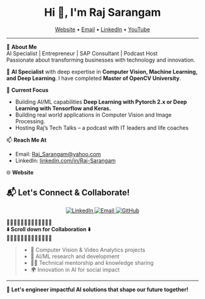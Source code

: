 <h1 align="center">Hi 👋, I'm Raj Sarangam</h1>

<p align="center">
  <a href="https://RajSarangam.com">Website</a> • 
  <a href="mailto:raj_sarangam@yahoo.com">Email</a> • 
  <a href="https://www.linkedin.com/in/Raj-Sarangam/">LinkedIn</a> • 
  <a href="https://www.YouTube.com/@RajSarangam/">YouTube</a>
</p>

---

🎯 **About Me**  
AI Specialist | Entrepreneur | SAP Consultant | Podcast Host   
Passionate about transforming businesses with technology and innovation.

🎯 **AI Specialist** with deep expertise in **Computer Vision, Machine Learning, and Deep Learning**. I have completed **Master of OpenCV University**.

💼 **Current Focus**  
- Building AI/ML capabilities **Deep Learning with Pytorch 2.x or Deep Learning with Tensorflow and Keras.**  
- Building real world applications in Computer Vision and Image Processing.  
- Hosting Raj’s Tech Talks – a podcast with IT leaders and life coaches

📫 **Reach Me At**  
- Email: [Raj_Sarangam@yahoo.com](mailto:Raj_Sarangam@yahoo.com)  
- LinkedIn: [linkedin.com/in/Raj-Sarangam](https://linkedin.com/in/Raj-Sarangam)

🌐 **Website**  




## 📬 Let's Connect & Collaborate!

<p align="center">
  <a href="https://www.linkedin.com/in/Raj-Sarangam" target="_blank">
    <img src="https://img.shields.io/badge/LinkedIn-Connect-blue?style=for-the-badge&logo=linkedin" alt="LinkedIn" />
  </a>
  <a href="mailto:raj_sarangam@yahoo.com">
    <img src="https://img.shields.io/badge/Email-Contact-red?style=for-the-badge&logo=gmail" alt="Email" />
  </a>
  <a href="https://github.com/RajSarangam" target="_blank">
    <img src="https://img.shields.io/badge/GitHub-Follow-black?style=for-the-badge&logo=github" alt="GitHub" />
  </a>
</p>

🌟🌟🌟🌟🌟🌟🌟🌟🌟🌟🌟🌟🌟  
**⬇️ Scroll down for Collaboration ⬇️**  
🌟🌟🌟🌟🌟🌟🌟🌟🌟🌟🌟🌟🌟


>
> - 🧠 Computer Vision & Video Analytics projects  
> - 🤖 AI/ML research and development  
> - 🧑‍🏫 Technical mentorship and knowledge sharing  
> - 🌍 Innovation in AI for social impact

---

🚀 **Let's engineer impactful AI solutions that shape our future together!**
